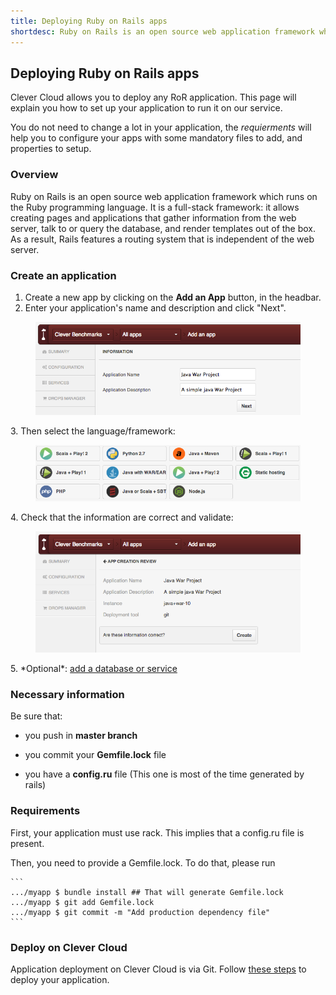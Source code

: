 ```yaml
---
title: Deploying Ruby on Rails apps
shortdesc: Ruby on Rails is an open source web application framework which runs on the Ruby programming language.
---
```


## Deploying Ruby on Rails apps

Clever Cloud allows you to deploy any RoR application. This page will
explain you how to set up your application to run it on our service.

You do not need to change a lot in your application, the *requierments* will help you to configure your apps with some mandatory files to add, and properties to setup.

### Overview


Ruby on Rails is an open source web application framework which runs on the Ruby programming language. It is a full-stack framework: it allows creating pages and applications that gather information from the web server, talk to or query the database, and render templates out of the box. As a result, Rails features a routing system that is independent of the web server.


### Create an application

1. Create a new app by clicking on the **Add an App** button, in the headbar. 
2. Enter your application's name and description and click "Next".
<figure class="cc-content-img">
  <img src="/assets/images/appjavawar.png"/>
</figure>
3. Then select the language/framework:  <figure class="cc-content-img"><img src="/assets/images/javawarapp.png"></figure>
4. Check that the information are correct and validate: <figure class="cc-content-img"><img src="/assets/images/appcreationreviewjavawar.png"></figure>
5. *Optional*: <a href="/databases-and-services/add-service/">add a database or service</a>

### Necessary information

Be sure that:

* you push in <b>master branch</b>

* you commit your <strong>Gemfile.lock</strong> file

* you have a <strong>config.ru</strong> file (This one is most of the time generated by rails)

### Requirements

First, your application must use rack. This implies that a config.ru
file is present.

Then, you need to provide a Gemfile.lock. To do that, please run

	```
	.../myapp $ bundle install ## That will generate Gemfile.lock
	.../myapp $ git add Gemfile.lock
	.../myapp $ git commit -m "Add production dependency file"
	```

### Deploy on Clever Cloud

Application deployment on Clever Cloud is via Git. Follow [these steps](/clever-cloud-overview/add-application/) to deploy your application.
